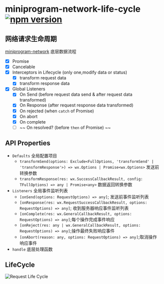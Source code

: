 # miniprogram-network-life-cycle [![npm version](https://badge.fury.io/js/miniprogram-network-life-cycle.svg)](https://npmjs.com/package/miniprogram-network-life-cycle)

## 网络请求生命周期

[miniprogram-network](https://miniprogram-network.newfuture.cc) 底层数据流程

* [x] Promise
* [x] Cancelable
* [x] Interceptors in Lifecycle (only one,modify data or status)
    * [x] transform request data
    * [x] transform response data
* [x] Global Listeners
    * [x] On Send (before request data send & after request data transformed)
    * [x] On Response (after request response data transformed)
    * [x] On rejected (when `catch` of Promise)
    * [x] On abort
    * [x] On complete
    * [ ] ~~ On resolved? (before `then` of Promise) ~~

## API Properties

* `Defaults` 全局配置项目
    * `transformSend(options: Exclude<FullOptions, 'transformSend' | 'transformResponse'>) => wx.Options | Promise<wx.Options>` 发送前转换参数
    * `transformResponse(res: wx.SuccessCallbackResult, config: TFullOptions) => any | Promise<any>` 数据返回转换参数
* `Listeners` 全局事件监听列表
    * `[onSend(options: RequestOptions) => any]`; 发送前事件监听列表
    * `[onResponse(res: wx.RequestSuccessCallbackResult, options: RequestOptions) => any]`; 收到服务器响应事件监听列表
    * `[onComplete(res: wx.GeneralCallbackResult, options: RequestOptions) => any]`;每个操作完成事件响应
    * `[onReject(res: any | wx.GeneralCallbackResult, options: RequestOptions) => any]`;操作最终失败响应事件
    * `[onAbort(reason: any, options: RequestOptions) => any]`;取消操作响应事件
* `handle` 底层处理函数



## LifeCycle

![Request Life Cycle](https://user-images.githubusercontent.com/6290356/49631309-6bddc080-fa2c-11e8-9a41-88fb50b2a1b7.png)

